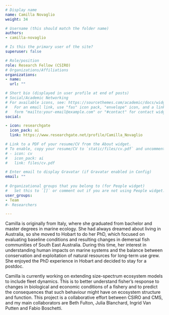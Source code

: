 ```yaml
---
# Display name
name: Camilla Novaglio
weight: 34

# Username (this should match the folder name)
authors:
- camilla-novaglio

# Is this the primary user of the site?
superuser: false

# Role/position
role: Research Fellow (CSIRO)
# Organizations/Affiliations
organizations:
- name: 
  url: ""

# Short bio (displayed in user profile at end of posts)
# Social/Academic Networking
# For available icons, see: https://sourcethemes.com/academic/docs/widgets/#icons
#   For an email link, use "fas" icon pack, "envelope" icon, and a link in the
#   form "mailto:your-email@example.com" or "#contact" for contact widget.
social:

- icon: researchgate
  icon_pack: ai
  link: https://www.researchgate.net/profile/Camilla_Novaglio

# Link to a PDF of your resume/CV from the About widget.
# To enable, copy your resume/CV to `static/files/cv.pdf` and uncomment the lines below.  
# - icon: cv
#   icon_pack: ai
#   link: files/cv.pdf

# Enter email to display Gravatar (if Gravatar enabled in Config)
email: ""
  
# Organizational groups that you belong to (for People widget)
#   Set this to `[]` or comment out if you are not using People widget.  
user_groups:
- Team
#- Researchers

---
```

Camilla is originally from Italy, where she graduated from bachelor and master degrees in marine ecology. She had always dreamed about living in Australia, so she moved to Hobart to do her PhD, which focused on evaluating baseline conditions and resulting changes in demersal fish communities of South East Australia. During this time, her interest in understanding human impacts on marine systems and the balance between conservation and exploitation of natural resources for long-term use grew. She enjoyed the PhD experience in Hobart and decided to stay for a postdoc.

Camilla is currently working on extending size-spectrum ecosystem models to include fleet dynamics. This is to better understand fisher’s response to changes in biological and economic conditions of a fishery and to predict the consequences that such behaviour might have on ecosystem structure and function. This project is a collaborative effort between CSIRO and CMS, and my main collaborators are Beth Fulton, Julia Blanchard, Ingrid Van Putten and Fabio Boschetti.